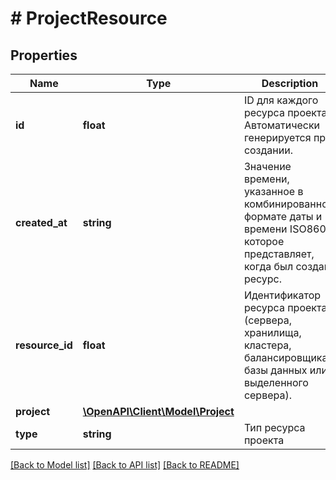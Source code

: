 # # ProjectResource

## Properties

Name | Type | Description | Notes
------------ | ------------- | ------------- | -------------
**id** | **float** | ID для каждого ресурса проекта. Автоматически генерируется при создании. |
**created_at** | **string** | Значение времени, указанное в комбинированном формате даты и времени ISO8601, которое представляет, когда был создан ресурс. |
**resource_id** | **float** | Идентификатор ресурса проекта (сервера, хранилища, кластера, балансировщика, базы данных или выделенного сервера). |
**project** | [**\OpenAPI\Client\Model\Project**](Project.md) |  |
**type** | **string** | Тип ресурса проекта |

[[Back to Model list]](../../README.md#models) [[Back to API list]](../../README.md#endpoints) [[Back to README]](../../README.md)
